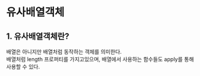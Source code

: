# 유사배열객체


## 1. 유사배열객체란?
배열은 아니지만 배열처럼 동작하는 객체를 의미한다.  
배열처럼 length 프로퍼티를 가지고있으며, 배열에서 사용하는 함수들도 apply를 통해 사용할 수 있다.
